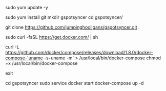 sudo yum update -y

sudo yum install git
mkdir gspotsyncer
cd gspotsyncer/

git clone https://github.com/jumpinghooligans/gspotsyncer.git .

sudo curl -fsSL https://get.docker.com/ | sh

curl -L https://github.com/docker/compose/releases/download/1.8.0/docker-compose-`uname -s`-`uname -m` > /usr/local/bin/docker-compose
chmod +x /usr/local/bin/docker-compose

exit

cd gspotsyncer
sudo service docker start
docker-compose up -d